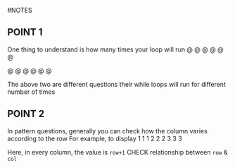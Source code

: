 #NOTES

## POINT 1

One thing to understand is how many times your loop will run
@
@ @
@ @ @

@ @
@ @
@ @

The above two are different questions
their while loops will run for different number of times

## POINT 2

In pattern questions, generally you can check how the column varies according to the row
For example, to display
1 1 1
2 2 2
3 3 3

Here, in every column, the value is `row+1`
CHECK relationship between `row` & `col`
